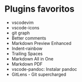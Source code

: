 # Plugins favoritos

* vscodevim
* vscode-icons
* git graph
* Better comments
* Markdown Preview Enhanced
* Indent-rainbow
* Trailing Spaces
* Markdown All in One
* Markdown PDF
* vscode-pandoc: Instalar pandoc
* GitLens - Git supercharged
